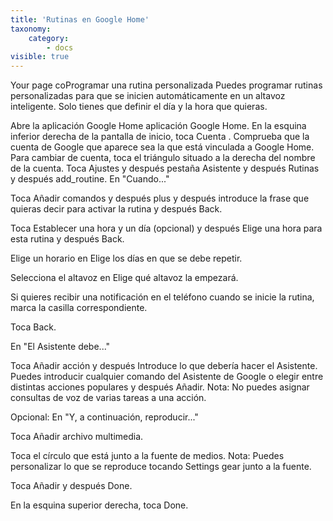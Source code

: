 ```yaml
---
title: 'Rutinas en Google Home'
taxonomy:
    category:
        - docs
visible: true
---
```


Your page coProgramar una rutina personalizada
Puedes programar rutinas personalizadas para que se inicien automáticamente en un altavoz inteligente. Solo tienes que definir el día y la hora que quieras.

Abre la aplicación Google Home aplicación Google Home.
En la esquina inferior derecha de la pantalla de inicio, toca Cuenta .
Comprueba que la cuenta de Google que aparece sea la que está vinculada a Google Home.  Para cambiar de cuenta, toca el triángulo situado a la derecha del nombre de la cuenta.
Toca Ajustes  y después pestaña Asistente y después Rutinas y después add_routine.
En "Cuando..."

Toca Añadir comandos y después plus y después introduce la frase que quieras decir para activar la rutina y después Back.

Toca Establecer una hora y un día (opcional) y después Elige una hora para esta rutina y después Back.

Elige un horario en Elige los días en que se debe repetir.

Selecciona el altavoz en Elige qué altavoz la empezará.

Si quieres recibir una notificación en el teléfono cuando se inicie la rutina, marca la casilla correspondiente.

Toca Back.

En "El Asistente debe..."

Toca Añadir acción y después Introduce lo que debería hacer el Asistente. Puedes introducir cualquier comando del Asistente de Google o elegir entre distintas acciones populares y después Añadir.
Nota: No puedes asignar consultas de voz de varias tareas a una acción.

Opcional: En "Y, a continuación, reproducir..."

Toca Añadir archivo multimedia.

Toca el círculo que está junto a la fuente de medios. Nota: Puedes personalizar lo que se reproduce tocando Settings gear junto a la fuente.

Toca Añadir y después Done.

En la esquina superior derecha, toca Done.